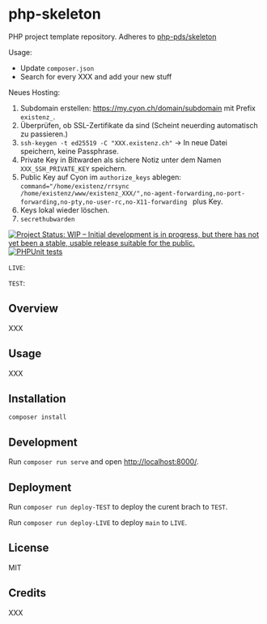 # php-skeleton

PHP project template repository. Adheres to [php-pds/skeleton](https://github.com/php-pds/skeleton)

Usage:

- Update `composer.json`
- Search for every XXX and add your new stuff

Neues Hosting:

1. Subdomain erstellen: <https://my.cyon.ch/domain/subdomain> mit Prefix `existenz_`.
1. Überprüfen, ob SSL-Zertifikate da sind (Scheint neuerding automatisch zu passieren.)
1. `ssh-keygen -t ed25519 -C "XXX.existenz.ch"` -> In neue Datei speichern, keine Passphrase.
1. Private Key in Bitwarden als sichere Notiz unter dem Namen `XXX_SSH_PRIVATE_KEY` speichern.
1. Public Key auf Cyon im `authorize_keys` ablegen: `command="/home/existenz/rrsync /home/existenz/www/existenz_XXX/",no-agent-forwarding,no-port-forwarding,no-pty,no-user-rc,no-X11-forwarding ` plus Key.
1. Keys lokal wieder löschen.
1. `secrethubwarden`

[![Project Status: WIP – Initial development is in progress, but there has not yet been a stable, usable release suitable for the public.](https://www.repostatus.org/badges/latest/wip.svg)](https://www.repostatus.org/) [![PHPUnit tests](https://github.com/cstuder/php-skeleton/actions/workflows/test.yml/badge.svg)](https://github.com/cstuder/php-skeleton/actions/workflows/test.yml)

`LIVE`: <XXX>

`TEST`: <XXX>

## Overview

XXX

## Usage

XXX

## Installation

`composer install`

## Development

Run `composer run serve` and open <http://localhost:8000/>.

## Deployment

Run `composer run deploy-TEST` to deploy the curent brach to `TEST`.

Run `composer run deploy-LIVE` to deploy `main` to `LIVE`.

## License

MIT

## Credits

XXX

